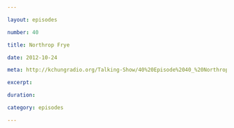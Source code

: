 ```yaml
---

layout: episodes

number: 40

title: Northrop Frye

date: 2012-10-24

meta: http://kchungradio.org/Talking-Show/40%20Episode%2040_%20Northrop%20Frye.mp3

excerpt: 

duration: 

category: episodes

---
```



